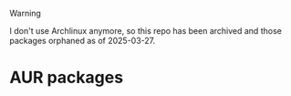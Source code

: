 > [!WARNING]  
> I don't use Archlinux anymore, so this repo has been archived and those packages orphaned as of 2025-03-27.

# AUR packages
